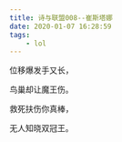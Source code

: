```yaml
---
title: 诗与联盟008--崔斯塔娜
date: 2020-01-07 16:28:59
tags:
    - lol
---
```

位移爆发手又长，

鸟巢却让魔王伤。
<!--more-->
救死扶伤你真棒，

无人知晓双冠王。